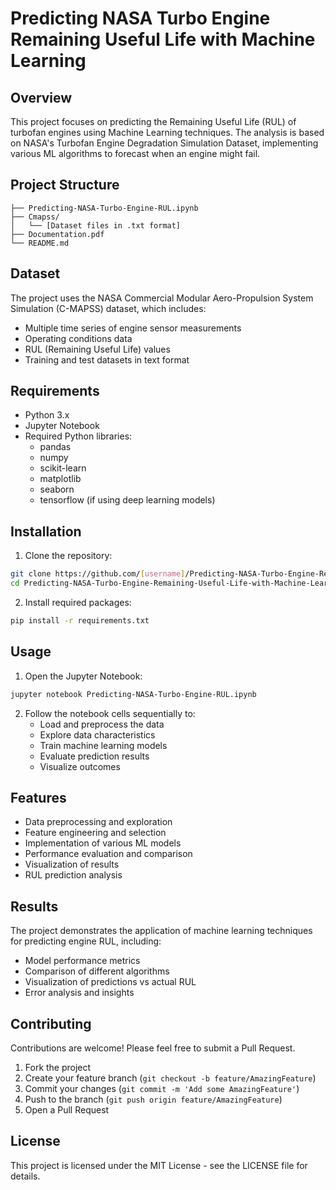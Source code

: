 # Predicting NASA Turbo Engine Remaining Useful Life with Machine Learning

## Overview
This project focuses on predicting the Remaining Useful Life (RUL) of turbofan engines using Machine Learning techniques. The analysis is based on NASA's Turbofan Engine Degradation Simulation Dataset, implementing various ML algorithms to forecast when an engine might fail.

## Project Structure
```
├── Predicting-NASA-Turbo-Engine-RUL.ipynb
├── Cmapss/
│   └── [Dataset files in .txt format]
├── Documentation.pdf
└── README.md
```

## Dataset
The project uses the NASA Commercial Modular Aero-Propulsion System Simulation (C-MAPSS) dataset, which includes:
- Multiple time series of engine sensor measurements
- Operating conditions data
- RUL (Remaining Useful Life) values
- Training and test datasets in text format

## Requirements
- Python 3.x
- Jupyter Notebook
- Required Python libraries:
  - pandas
  - numpy
  - scikit-learn
  - matplotlib
  - seaborn
  - tensorflow (if using deep learning models)

## Installation
1. Clone the repository:
```bash
git clone https://github.com/[username]/Predicting-NASA-Turbo-Engine-Remaining-Useful-Life-with-Machine-Learning.git
cd Predicting-NASA-Turbo-Engine-Remaining-Useful-Life-with-Machine-Learning
```

2. Install required packages:
```bash
pip install -r requirements.txt
```

## Usage
1. Open the Jupyter Notebook:
```bash
jupyter notebook Predicting-NASA-Turbo-Engine-RUL.ipynb
```

2. Follow the notebook cells sequentially to:
   - Load and preprocess the data
   - Explore data characteristics
   - Train machine learning models
   - Evaluate prediction results
   - Visualize outcomes

## Features
- Data preprocessing and exploration
- Feature engineering and selection
- Implementation of various ML models
- Performance evaluation and comparison
- Visualization of results
- RUL prediction analysis

## Results
The project demonstrates the application of machine learning techniques for predicting engine RUL, including:
- Model performance metrics
- Comparison of different algorithms
- Visualization of predictions vs actual RUL
- Error analysis and insights

## Contributing
Contributions are welcome! Please feel free to submit a Pull Request.

1. Fork the project
2. Create your feature branch (`git checkout -b feature/AmazingFeature`)
3. Commit your changes (`git commit -m 'Add some AmazingFeature'`)
4. Push to the branch (`git push origin feature/AmazingFeature`)
5. Open a Pull Request

## License
This project is licensed under the MIT License - see the LICENSE file for details.
